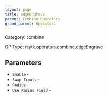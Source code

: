 ```yaml
---
layout: page
title: edgeEngrave
parent: Combine Operators
grand_parent: Operators
---
```


Category: combine

OP Type: raytk.operators.combine.edgeEngrave

## Parameters

* `Enable` - 
* `Swap Inputs` - 
* `Radius` - 
* `Use Radius Field` -

